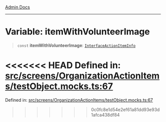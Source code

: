 [Admin Docs](/)

***

# Variable: itemWithVolunteerImage

> `const` **itemWithVolunteerImage**: [`InterfaceActionItemInfo`](../../../../utils/interfaces/interfaces/InterfaceActionItemInfo.md)

<<<<<<< HEAD
Defined in: [src/screens/OrganizationActionItems/testObject.mocks.ts:67](https://github.com/abhassen44/talawa-admin/blob/285f7384c3d26b5028a286d84f89b85120d130a2/src/screens/OrganizationActionItems/testObject.mocks.ts#L67)
=======
Defined in: [src/screens/OrganizationActionItems/testObject.mocks.ts:67](https://github.com/PalisadoesFoundation/talawa-admin/blob/main/src/screens/OrganizationActionItems/testObject.mocks.ts#L67)
>>>>>>> 0c0fc8e1d54e2ef61a81dd93e93d1afca438df84
